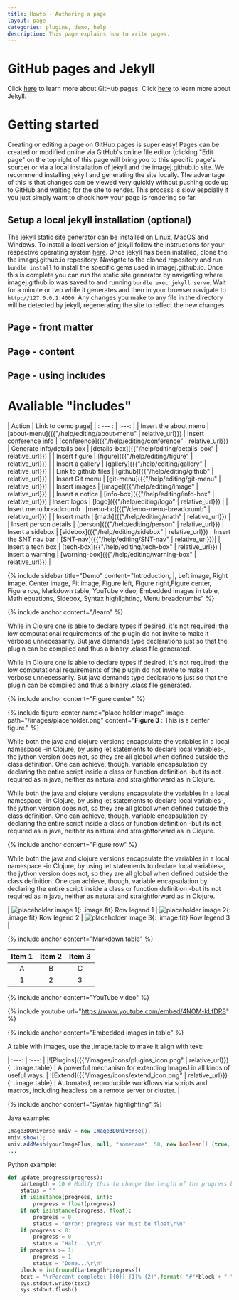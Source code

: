 ```yaml
---
title: Howto - Authoring a page
layout: page
categories: plugins, demo, help
description: This page explains how to write pages.
---
```


# GitHub pages and Jekyll

Click [here](https://pages.github.com/) to learn more about GitHub pages.
Click [here](https://jekyllrb.com/) to learn more about Jekyll.

# Getting started

Creating or editing a page on GitHub pages is super easy! Pages can be created or modified online via GitHub's online file editor (clicking "Edit page" on the top right of this page will bring you to this specific page's source) or via a local installation of jekyll and the imagej.github.io site. We recommend installing jekyll and generating the site locally. The advantage of this is that changes can be viewed very quickly without pushing code up to GitHub and waiting for the site to render. This process is slow espcially if you just simply want to check how your page is rendering so far.

## Setup a local jekyll installation (optional)

The jekyll static site generator can be installed on Linux, MacOS and Windows. To install a local version of jekyll follow the instructions for your respective operating system [here](https://jekyllrb.com/docs/installation/). Once jekyll has been installed, clone the the imagej.github.io repository. Navigate to the cloned repository and run `bundle install` to install the specific gems used in imagej.github.io. Once this is complete you can run the static site generator by navigating where imagej.github.io was saved to and running `bundle exec jekyll serve`. Wait for a minute or two while it generates and then in your browser navigate to `http://127.0.0.1:4000`. Any changes you make to any file in the directory will be detected by jekyll, regenerating the site to reflect the new changes.

## Page - front matter

## Page - content

## Page - using includes

# Avaliable "includes"

| Action | Link to demo page|
| : --- : | :---: |
| Insert the about menu | [about-menu]({{"/help/editing/about-menu" | relative_url}})
| Insert conference info | [conference]({{"/help/editing/conference" | relative_url}})
| Generate info/details box | [details-box]({{"/help/editing/details-box" | relative_url}}) | 
| Insert figure | [figure]({{"/help/editing/figure" | relative_url}}) |
| Insert a gallery | [gallery]({{"/help/editing/gallery" | relative_url}}) |
| Link to github files | [github]({{"/help/editing/github" | relative_url}}) |
| Insert Git menu | [git-menu]({{"/help/editing/git-menu" | relative_url}}) |
| Insert images | [image]({{"/help/editing/image" | relative_url}}) |
| Insert a notice | [info-box]({{"/help/editing/info-box" | relative_url}})
| Insert logos | [logo]({{"/help/editing/logo" | relative_url}}) |
| Insert menu breadcrumb | [menu-bc]({{"/demo-menu-breadcrumb" | relative_url}}) |
| Insert math | [math]({{"/help/editing/math" | relative_url}}) |
| Insert person details | [person]({{"/help/editing/person" | relative_url}})
| Insert a sidebox | [sidebox]({{"/help/editing/sidebox" | relative_url}})
| Insert the SNT nav bar | [SNT-nav]({{"/help/editing/SNT-nav" | relative_url}})|
| Insert a tech box | [tech-box]({{"/help/editing/tech-box" | relative_url}})
| Insert a warning | [warning-box]({{"/help/editing/warning-box" | relative_url}}) |

{% include sidebar title="Demo" content="Introduction, |, Left image, Right image, Center image, Fit image, Figure left, Figure right,Figure center, Figure row, Markdown table, YouTube video, Embedded images in table, Math equations, Sidebox, Syntax highlighting, Menu breadcrumbs" %}


{% include anchor content="/learn" %}

While in Clojure one is able to declare types if desired, it's not required; the low computational requirements of the plugin do not invite to make it verbose unnecessarily. But java demands type declarations just so that the plugin can be compiled and thus a binary .class file generated.

While in Clojure one is able to declare types if desired, it's not required; the low computational requirements of the plugin do not invite to make it verbose unnecessarily. But java demands type declarations just so that the plugin can be compiled and thus a binary .class file generated.

{% include anchor content="Figure center" %}

{% include figure-center name="place holder image" image-path="/images/placeholder.png" content="**Figure 3** : This is a center figure." %}

While both the java and clojure versions encapsulate the variables in a local namespace -in Clojure, by using let statements to declare local variables-, the jython version does not, so they are all global when defined outside the class definition. One can achieve, though, variable encapsulation by declaring the entire script inside a class or function definition -but its not required as in java, neither as natural and straightforward as in Clojure.

While both the java and clojure versions encapsulate the variables in a local namespace -in Clojure, by using let statements to declare local variables-, the jython version does not, so they are all global when defined outside the class definition. One can achieve, though, variable encapsulation by declaring the entire script inside a class or function definition -but its not required as in java, neither as natural and straightforward as in Clojure.


{% include anchor content="Figure row" %}

While both the java and clojure versions encapsulate the variables in a local namespace -in Clojure, by using let statements to declare local variables-, the jython version does not, so they are all global when defined outside the class definition. One can achieve, though, variable encapsulation by declaring the entire script inside a class or function definition -but its not required as in java, neither as natural and straightforward as in Clojure.

<div class="figure row" markdown="1">

| ![placeholder image 1]({{site.baseurl}}/images/placeholder.png){: .image.fit} Row legend 1 | ![placeholder image 2]({{site.baseurl}}/images/placeholder.png){: .image.fit} Row legend 2 | ![placeholder image 3]({{site.baseurl}}/images/placeholder.png){: .image.fit} Row legend 3 | 

</div>

{% include anchor content="Markdown table" %}

| Item 1 | Item 2 | Item 3 |
| :---: | :---: | :---: |
| A | B | C |
| 1 | 2 | 3 |

{% include anchor content="YouTube video" %}

{% include youtube url="https://www.youtube.com/embed/4NOM-kLfDR8" %}

{% include anchor content="Embedded images in table" %}

A table with images, use the .image.table to make it align with text:

| :---: | :---: |
|![Plugins]({{"/images/icons/plugins_icon.png" | relative_url}}){: .image.table} | A powerful mechanism for extending ImageJ in all kinds of useful ways. 
| ![Extend]({{"/images/icons/extend_icon.png" | relative_url}}){: .image.table} | Automated, reproducible workflows via scripts and macros, including headless on a remote server or cluster. |

{% include anchor content="Syntax highlighting" %}

Java example:

```java
Image3DUniverse univ = new Image3DUniverse();
univ.show();
univ.addMesh(yourImagePlus, null, "somename", 50, new boolean[] {true, true, true}, 2);
...
```

Python example:

```python
def update_progress(progress):
    barLength = 10 # Modify this to change the length of the progress bar
    status = ""
    if isinstance(progress, int):
        progress = float(progress)
    if not isinstance(progress, float):
        progress = 0
        status = "error: progress var must be float\r\n"
    if progress < 0:
        progress = 0
        status = "Halt...\r\n"
    if progress >= 1:
        progress = 1
        status = "Done...\r\n"
    block = int(round(barLength*progress))
    text = "\rPercent complete: [{0}] {1}% {2}".format( "#"*block + "-"*(barLength-block), progress*100, status)
    sys.stdout.write(text)
    sys.stdout.flush()
```
